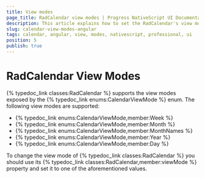 ```yaml
---
title: View modes
page_title: RadCalendar view modes | Progress NativeScript UI Documentation
description: This article explains how to set the RadCalendar's view mode  with Angular
slug: calendar-view-modes-angular
tags: calendar, angular, view, modes, nativescript, professional, ui
position: 5
publish: true
---
```


# RadCalendar View Modes

{% typedoc_link classes:RadCalendar %} supports the view modes exposed by the {% typedoc_link enums:CalendarViewMode %} enum. The following view modes are supported:

* {% typedoc_link enums:CalendarViewMode,member:Week %}
* {% typedoc_link enums:CalendarViewMode,member:Month %}
* {% typedoc_link enums:CalendarViewMode,member:MonthNames %}
* {% typedoc_link enums:CalendarViewMode,member:Year %}
* {% typedoc_link enums:CalendarViewMode,member:Day %}

To change the view mode of {% typedoc_link classes:RadCalendar %} you should use its {% typedoc_link classes:RadCalendar,member:viewMode %} property and set it to one of the aforementioned values.

<snippet id='angular-calendar-view-modes-html' />
